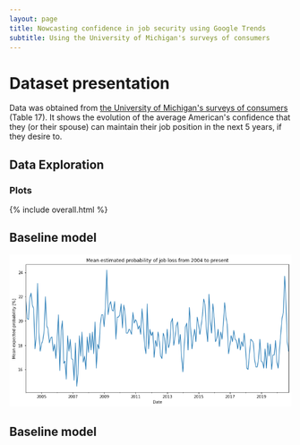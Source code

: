 ```yaml
---
layout: page
title: Nowcasting confidence in job security using Google Trends
subtitle: Using the University of Michigan's surveys of consumers
---
```


# Dataset presentation
Data was obtained from [the University of Michigan's surveys of consumers](https://data.sca.isr.umich.edu/data-archive/mine.php) (Table 17).
It shows the evolution of the average American's confidence that they (or their spouse) can maintain their job position in the next 5 years, if they desire to. 

## Data Exploration
### Plots 
{% include overall.html %}


## Baseline model
![Dataset](DATA/Dataset.png)
## Baseline model
